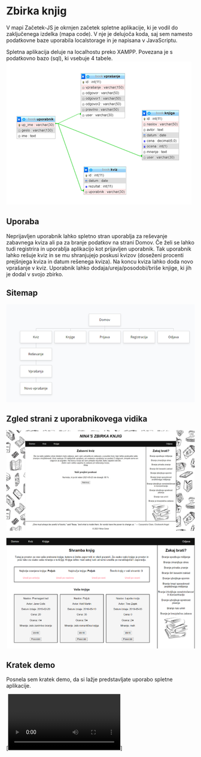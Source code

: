 # Zbirka knjig

V mapi Začetek-JS je okrnjen začetek spletne aplikacije, ki je vodil do zaključenega izdelka (mapa code). V nje je delujoča koda, saj sem namesto podatkovne baze uporabila localstorage in je napisana v JavaScriptu. 

Spletna aplikacija deluje na localhostu preko XAMPP. Povezana je s podatkovno bazo (sql), ki vsebuje 4 tabele. 
![Podatkovna baza](https://github.com/nc4279/ZbirkaKnjig/blob/main/baza.png?raw=true)

## Uporaba 

Neprijavljen uporabnik lahko spletno stran uporablja za reševanje zabavnega kviza ali pa za branje podatkov na strani Domov. Če želi se lahko tudi registrira in uporablja aplikacijo kot prijavljen uporabnik. Tak uporabnik lahko rešuje kviz in se mu shranjujejo poskusi kvizov (doseženi procenti prejšnjega kviza in datum rešenega kviza). Na koncu kviza lahko doda novo vprašanje v kviz. Uporabnik lahko dodaja/ureja/posodobi/briše knjige, ki jih je dodal v svojo zbirko.

## Sitemap

![Site map](https://github.com/nc4279/ZbirkaKnjig/blob/main/sitemap.png?raw=true)

## Zgled strani z uporabnikovega vidika

![Kviz](https://github.com/nc4279/ZbirkaKnjig/blob/main/Kviz.png?raw=true)

![Zbirka](https://github.com/nc4279/ZbirkaKnjig/blob/main/zbirka.png?raw=true)

## Kratek demo

Posnela sem kratek demo, da si lažje predstavljate uporabo spletne aplikacije.

[![Watch the video](https://github.com/nc4279/ZbirkaKnjig/blob/main/demo.webm)]
